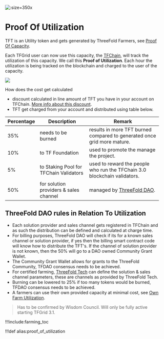 
![](img/farming_reward.jpg ':size=350x')

# Proof Of Utilization

TFT is an Utility token and gets generated by ThreeFold Farmers, see [Proof Of Capacity](proof_of_capacity).

Each TFGrid user can now use this capacity, the [TFChain](tfchain), will track the utilization of this capacity. We call this **Proof of Utilization**. Each hour the utilization is being tracked on the blockchain and charged to the user of the capacity.

![](img/circular_tft_.png)

How does the cost get calculated

- discount calculated in line amount of TFT you have in your account on TFChain. [More info about this discount](staking_discount_levels).
- TFT get charged from your account and distributed using table below.

| Percentage | Description                            | Remark                                                                   |
| ---------- | -------------------------------------- | ------------------------------------------------------------------------ |
| 35%        | needs to be burned                     | results in more TFT burned compared to generated once grid more mature.  |
| 10%        | to TF Foundation                       | used to promote the manage the project.                                  |
| 5%         | to Staking Pool for TFChain Validators | used to reward the people who run the TFChain 3.0 blockchain validators. |
| 50%        | for solution providers & sales channel | managed by [ThreeFold DAO](tfdao).                                       |



## ThreeFold DAO rules in Relation To Utilization

- Each solution provider and sales channel gets registered in TFChain and as such the distribution can be defined and calculated at charge time.
- For billing purposes, ThreeFold DAO will check if its for a known sales channel or solution provider, if yes then the billing smart contract code will know how to distribute the TFT's. If the channel of solution provider is not known, then the 50% will go to a DAO owned Community Grant Wallet.
- The Community Grant Wallet allows for grants to the ThreeFold Community, TFDAO consensus needs to be achieved.
- For certified farming, [ThreeFold Tech](threefold_tech0) can define the solution & sales channel parameters, these are channels as provided by ThreeFold Tech.
- Burning can be lowered to 25% if too many tokens would be burned, TFDAO consensus needs to be achieved.
- A farmers can use their own provided capacity at minimal cost, see [Own Farm Utilization](proof_of_utilization).


> Has to be confirmed by Wisdom Council. Will only be fully active starting TFGrid 3.1.

!!!include:farming_toc

!!!def alias:proof_of_utilization